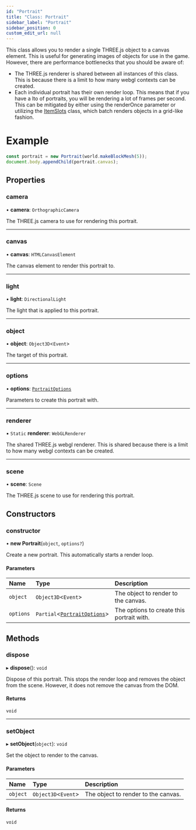 ```yaml
---
id: "Portrait"
title: "Class: Portrait"
sidebar_label: "Portrait"
sidebar_position: 0
custom_edit_url: null
---
```


This class allows you to render a single THREE.js object to a canvas element.
This is useful for generating images of objects for use in the game. However, there
are performance bottlenecks that you should be aware of:
- The THREE.js renderer is shared between all instances of this class. This is because
  there is a limit to how many webgl contexts can be created.
- Each individual portrait has their own render loop. This means that if you have a lto
  of portraits, you will be rendering a lot of frames per second. This can be mitigated
  by either using the renderOnce parameter or utilizing the [ItemSlots](ItemSlots.md) class, which
  batch renders objects in a grid-like fashion.

# Example
```ts
const portrait = new Portrait(world.makeBlockMesh(5));
document.body.appendChild(portrait.canvas);
```

## Properties

### camera

• **camera**: `OrthographicCamera`

The THREE.js camera to use for rendering this portrait.

___

### canvas

• **canvas**: `HTMLCanvasElement`

The canvas element to render this portrait to.

___

### light

• **light**: `DirectionalLight`

The light that is applied to this portrait.

___

### object

• **object**: `Object3D`<`Event`\>

The target of this portrait.

___

### options

• **options**: [`PortraitOptions`](../modules.md#portraitoptions-6)

Parameters to create this portrait with.

___

### renderer

▪ `Static` **renderer**: `WebGLRenderer`

The shared THREE.js webgl renderer. This is shared because there is a limit to
how many webgl contexts can be created.

___

### scene

• **scene**: `Scene`

The THREE.js scene to use for rendering this portrait.

## Constructors

### constructor

• **new Portrait**(`object`, `options?`)

Create a new portrait. This automatically starts a render loop.

#### Parameters

| Name | Type | Description |
| :------ | :------ | :------ |
| `object` | `Object3D`<`Event`\> | The object to render to the canvas. |
| `options` | `Partial`<[`PortraitOptions`](../modules.md#portraitoptions-6)\> | The options to create this portrait with. |

## Methods

### dispose

▸ **dispose**(): `void`

Dispose of this portrait. This stops the render loop and removes the object from the scene.
However, it does not remove the canvas from the DOM.

#### Returns

`void`

___

### setObject

▸ **setObject**(`object`): `void`

Set the object to render to the canvas.

#### Parameters

| Name | Type | Description |
| :------ | :------ | :------ |
| `object` | `Object3D`<`Event`\> | The object to render to the canvas. |

#### Returns

`void`
